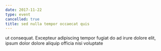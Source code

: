 ```yaml
---
date: 2017-11-22
type: event
cancelled: true
title: sed nulla tempor occaecat quis
---
```

ut consequat. Excepteur adipiscing tempor fugiat do ad irure dolore elit, ipsum dolor dolore aliquip officia nisi voluptate